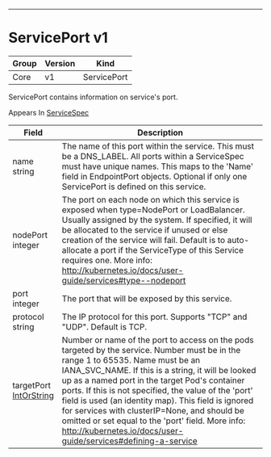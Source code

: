 

-----------
# ServicePort v1



Group        | Version     | Kind
------------ | ---------- | -----------
Core | v1 | ServicePort







ServicePort contains information on service's port.

<aside class="notice">
Appears In <a href="#servicespec-v1">ServiceSpec</a> </aside>

Field        | Description
------------ | -----------
name <br /> string | The name of this port within the service. This must be a DNS_LABEL. All ports within a ServiceSpec must have unique names. This maps to the 'Name' field in EndpointPort objects. Optional if only one ServicePort is defined on this service.
nodePort <br /> integer | The port on each node on which this service is exposed when type=NodePort or LoadBalancer. Usually assigned by the system. If specified, it will be allocated to the service if unused or else creation of the service will fail. Default is to auto-allocate a port if the ServiceType of this Service requires one. More info: http://kubernetes.io/docs/user-guide/services#type--nodeport
port <br /> integer | The port that will be exposed by this service.
protocol <br /> string | The IP protocol for this port. Supports "TCP" and "UDP". Default is TCP.
targetPort <br /> [IntOrString](#intorstring-intstr) | Number or name of the port to access on the pods targeted by the service. Number must be in the range 1 to 65535. Name must be an IANA_SVC_NAME. If this is a string, it will be looked up as a named port in the target Pod's container ports. If this is not specified, the value of the 'port' field is used (an identity map). This field is ignored for services with clusterIP=None, and should be omitted or set equal to the 'port' field. More info: http://kubernetes.io/docs/user-guide/services#defining-a-service






